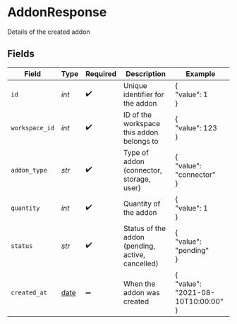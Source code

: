 # AddonResponse

Details of the created addon


## Fields

| Field                                                                | Type                                                                 | Required                                                             | Description                                                          | Example                                                              |
| -------------------------------------------------------------------- | -------------------------------------------------------------------- | -------------------------------------------------------------------- | -------------------------------------------------------------------- | -------------------------------------------------------------------- |
| `id`                                                                 | *int*                                                                | :heavy_check_mark:                                                   | Unique identifier for the addon                                      | {<br/>"value": 1<br/>}                                               |
| `workspace_id`                                                       | *int*                                                                | :heavy_check_mark:                                                   | ID of the workspace this addon belongs to                            | {<br/>"value": 123<br/>}                                             |
| `addon_type`                                                         | *str*                                                                | :heavy_check_mark:                                                   | Type of addon (connector, storage, user)                             | {<br/>"value": "connector"<br/>}                                     |
| `quantity`                                                           | *int*                                                                | :heavy_check_mark:                                                   | Quantity of the addon                                                | {<br/>"value": 1<br/>}                                               |
| `status`                                                             | *str*                                                                | :heavy_check_mark:                                                   | Status of the addon (pending, active, cancelled)                     | {<br/>"value": "pending"<br/>}                                       |
| `created_at`                                                         | [date](https://docs.python.org/3/library/datetime.html#date-objects) | :heavy_minus_sign:                                                   | When the addon was created                                           | {<br/>"value": "2021-08-10T10:00:00"<br/>}                           |